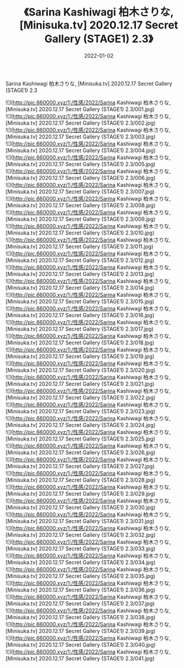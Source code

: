 ﻿---
layout: post
title:  《Sarina Kashiwagi 柏木さりな, [Minisuka.tv] 2020.12.17 Secret Gallery (STAGE1) 2.3》
date:   2022-01-02
img: http://pic.660000.xyz/1:/性感/2022/Sarina Kashiwagi 柏木さりな, [Minisuka.tv] 2020.12.17 Secret Gallery (STAGE1) 2.3/000.jpg
categories: [美女, 清纯, 唯美]
---

Sarina Kashiwagi 柏木さりな, [Minisuka.tv] 2020.12.17 Secret Gallery (STAGE1) 2.3

  ![](http://pic.660000.xyz/1:/性感/2022/Sarina Kashiwagi 柏木さりな, [Minisuka.tv] 2020.12.17 Secret Gallery (STAGE1) 2.3/001.jpg) <br> ![](http://pic.660000.xyz/1:/性感/2022/Sarina Kashiwagi 柏木さりな, [Minisuka.tv] 2020.12.17 Secret Gallery (STAGE1) 2.3/002.jpg) <br> ![](http://pic.660000.xyz/1:/性感/2022/Sarina Kashiwagi 柏木さりな, [Minisuka.tv] 2020.12.17 Secret Gallery (STAGE1) 2.3/003.jpg) <br> ![](http://pic.660000.xyz/1:/性感/2022/Sarina Kashiwagi 柏木さりな, [Minisuka.tv] 2020.12.17 Secret Gallery (STAGE1) 2.3/004.jpg) <br> ![](http://pic.660000.xyz/1:/性感/2022/Sarina Kashiwagi 柏木さりな, [Minisuka.tv] 2020.12.17 Secret Gallery (STAGE1) 2.3/005.jpg) <br> ![](http://pic.660000.xyz/1:/性感/2022/Sarina Kashiwagi 柏木さりな, [Minisuka.tv] 2020.12.17 Secret Gallery (STAGE1) 2.3/006.jpg) <br> ![](http://pic.660000.xyz/1:/性感/2022/Sarina Kashiwagi 柏木さりな, [Minisuka.tv] 2020.12.17 Secret Gallery (STAGE1) 2.3/007.jpg) <br> ![](http://pic.660000.xyz/1:/性感/2022/Sarina Kashiwagi 柏木さりな, [Minisuka.tv] 2020.12.17 Secret Gallery (STAGE1) 2.3/008.jpg) <br> ![](http://pic.660000.xyz/1:/性感/2022/Sarina Kashiwagi 柏木さりな, [Minisuka.tv] 2020.12.17 Secret Gallery (STAGE1) 2.3/009.jpg) <br> ![](http://pic.660000.xyz/1:/性感/2022/Sarina Kashiwagi 柏木さりな, [Minisuka.tv] 2020.12.17 Secret Gallery (STAGE1) 2.3/010.jpg) <br> ![](http://pic.660000.xyz/1:/性感/2022/Sarina Kashiwagi 柏木さりな, [Minisuka.tv] 2020.12.17 Secret Gallery (STAGE1) 2.3/011.jpg) <br> ![](http://pic.660000.xyz/1:/性感/2022/Sarina Kashiwagi 柏木さりな, [Minisuka.tv] 2020.12.17 Secret Gallery (STAGE1) 2.3/012.jpg) <br> ![](http://pic.660000.xyz/1:/性感/2022/Sarina Kashiwagi 柏木さりな, [Minisuka.tv] 2020.12.17 Secret Gallery (STAGE1) 2.3/013.jpg) <br> ![](http://pic.660000.xyz/1:/性感/2022/Sarina Kashiwagi 柏木さりな, [Minisuka.tv] 2020.12.17 Secret Gallery (STAGE1) 2.3/014.jpg) <br> ![](http://pic.660000.xyz/1:/性感/2022/Sarina Kashiwagi 柏木さりな, [Minisuka.tv] 2020.12.17 Secret Gallery (STAGE1) 2.3/015.jpg) <br> ![](http://pic.660000.xyz/1:/性感/2022/Sarina Kashiwagi 柏木さりな, [Minisuka.tv] 2020.12.17 Secret Gallery (STAGE1) 2.3/016.jpg) <br> ![](http://pic.660000.xyz/1:/性感/2022/Sarina Kashiwagi 柏木さりな, [Minisuka.tv] 2020.12.17 Secret Gallery (STAGE1) 2.3/017.jpg) <br> ![](http://pic.660000.xyz/1:/性感/2022/Sarina Kashiwagi 柏木さりな, [Minisuka.tv] 2020.12.17 Secret Gallery (STAGE1) 2.3/018.jpg) <br> ![](http://pic.660000.xyz/1:/性感/2022/Sarina Kashiwagi 柏木さりな, [Minisuka.tv] 2020.12.17 Secret Gallery (STAGE1) 2.3/019.jpg) <br> ![](http://pic.660000.xyz/1:/性感/2022/Sarina Kashiwagi 柏木さりな, [Minisuka.tv] 2020.12.17 Secret Gallery (STAGE1) 2.3/020.jpg) <br> ![](http://pic.660000.xyz/1:/性感/2022/Sarina Kashiwagi 柏木さりな, [Minisuka.tv] 2020.12.17 Secret Gallery (STAGE1) 2.3/021.jpg) <br> ![](http://pic.660000.xyz/1:/性感/2022/Sarina Kashiwagi 柏木さりな, [Minisuka.tv] 2020.12.17 Secret Gallery (STAGE1) 2.3/022.jpg) <br> ![](http://pic.660000.xyz/1:/性感/2022/Sarina Kashiwagi 柏木さりな, [Minisuka.tv] 2020.12.17 Secret Gallery (STAGE1) 2.3/023.jpg) <br> ![](http://pic.660000.xyz/1:/性感/2022/Sarina Kashiwagi 柏木さりな, [Minisuka.tv] 2020.12.17 Secret Gallery (STAGE1) 2.3/024.jpg) <br> ![](http://pic.660000.xyz/1:/性感/2022/Sarina Kashiwagi 柏木さりな, [Minisuka.tv] 2020.12.17 Secret Gallery (STAGE1) 2.3/025.jpg) <br> ![](http://pic.660000.xyz/1:/性感/2022/Sarina Kashiwagi 柏木さりな, [Minisuka.tv] 2020.12.17 Secret Gallery (STAGE1) 2.3/026.jpg) <br> ![](http://pic.660000.xyz/1:/性感/2022/Sarina Kashiwagi 柏木さりな, [Minisuka.tv] 2020.12.17 Secret Gallery (STAGE1) 2.3/027.jpg) <br> ![](http://pic.660000.xyz/1:/性感/2022/Sarina Kashiwagi 柏木さりな, [Minisuka.tv] 2020.12.17 Secret Gallery (STAGE1) 2.3/028.jpg) <br> ![](http://pic.660000.xyz/1:/性感/2022/Sarina Kashiwagi 柏木さりな, [Minisuka.tv] 2020.12.17 Secret Gallery (STAGE1) 2.3/029.jpg) <br> ![](http://pic.660000.xyz/1:/性感/2022/Sarina Kashiwagi 柏木さりな, [Minisuka.tv] 2020.12.17 Secret Gallery (STAGE1) 2.3/030.jpg) <br> ![](http://pic.660000.xyz/1:/性感/2022/Sarina Kashiwagi 柏木さりな, [Minisuka.tv] 2020.12.17 Secret Gallery (STAGE1) 2.3/031.jpg) <br> ![](http://pic.660000.xyz/1:/性感/2022/Sarina Kashiwagi 柏木さりな, [Minisuka.tv] 2020.12.17 Secret Gallery (STAGE1) 2.3/032.jpg) <br> ![](http://pic.660000.xyz/1:/性感/2022/Sarina Kashiwagi 柏木さりな, [Minisuka.tv] 2020.12.17 Secret Gallery (STAGE1) 2.3/033.jpg) <br> ![](http://pic.660000.xyz/1:/性感/2022/Sarina Kashiwagi 柏木さりな, [Minisuka.tv] 2020.12.17 Secret Gallery (STAGE1) 2.3/034.jpg) <br> ![](http://pic.660000.xyz/1:/性感/2022/Sarina Kashiwagi 柏木さりな, [Minisuka.tv] 2020.12.17 Secret Gallery (STAGE1) 2.3/035.jpg) <br> ![](http://pic.660000.xyz/1:/性感/2022/Sarina Kashiwagi 柏木さりな, [Minisuka.tv] 2020.12.17 Secret Gallery (STAGE1) 2.3/036.jpg) <br> ![](http://pic.660000.xyz/1:/性感/2022/Sarina Kashiwagi 柏木さりな, [Minisuka.tv] 2020.12.17 Secret Gallery (STAGE1) 2.3/037.jpg) <br> ![](http://pic.660000.xyz/1:/性感/2022/Sarina Kashiwagi 柏木さりな, [Minisuka.tv] 2020.12.17 Secret Gallery (STAGE1) 2.3/038.jpg) <br> ![](http://pic.660000.xyz/1:/性感/2022/Sarina Kashiwagi 柏木さりな, [Minisuka.tv] 2020.12.17 Secret Gallery (STAGE1) 2.3/039.jpg) <br> ![](http://pic.660000.xyz/1:/性感/2022/Sarina Kashiwagi 柏木さりな, [Minisuka.tv] 2020.12.17 Secret Gallery (STAGE1) 2.3/040.jpg) <br> ![](http://pic.660000.xyz/1:/性感/2022/Sarina Kashiwagi 柏木さりな, [Minisuka.tv] 2020.12.17 Secret Gallery (STAGE1) 2.3/041.jpg) <br>